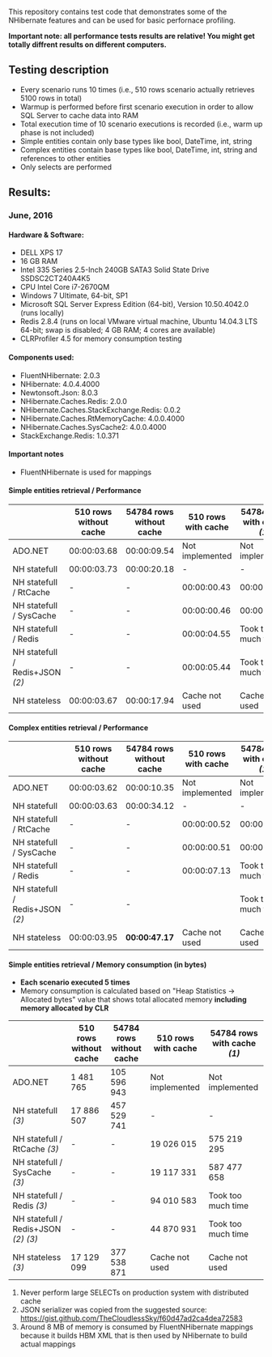 This repository contains test code that demonstrates some of the NHibernate features and can be used for basic perfornace profiling.

**Important note: all performance tests results are relative! You might get totally diffrent results on different computers.**

## Testing description

- Every scenario runs 10 times (i.e., 510 rows scenario actually retrieves 5100 rows in total)
- Warmup is performed before first scenario execution in order to allow SQL Server to cache data into RAM 
- Total execution time of 10 scenario executions is recorded (i.e., warm up phase is not included)
- Simple entities contain only base types like bool, DateTime, int, string
- Complex entities contain base types like bool, DateTime, int, string and references to other entities
- Only selects are performed

## Results:

### June, 2016

#### Hardware & Software:

- DELL XPS 17
- 16 GB RAM
- Intel 335 Series 2.5-Inch 240GB SATA3 Solid State Drive SSDSC2CT240A4K5
- CPU Intel Core i7-2670QM
- Windows 7 Ultimate, 64-bit, SP1
- Microsoft SQL Server Express Edition (64-bit), Version 10.50.4042.0 (runs locally)
- Redis 2.8.4 (runs on local VMware virtual machine, Ubuntu 14.04.3 LTS 64-bit; swap is disabled; 4 GB RAM; 4 cores are available)
- CLRProfiler 4.5 for memory consumption testing

#### Components used:
- FluentNHibernate: 2.0.3
- NHibernate: 4.0.4.4000
- Newtonsoft.Json: 8.0.3
- NHibernate.Caches.Redis: 2.0.0
- NHibernate.Caches.StackExchange.Redis: 0.0.2
- NHibernate.Caches.RtMemoryCache: 4.0.0.4000
- NHibernate.Caches.SysCache2: 4.0.0.4000
- StackExchange.Redis: 1.0.371

#### Important notes
- FluentNHibernate is used for mappings


#### Simple entities retrieval / Performance

|   | 510 rows without cache  | 54784 rows without cache  | 510 rows with cache  | 54784 rows with cache *(1)*  |
| ------------ | ------------ | ------------ | ------------ | ------------ |
| ADO.NET  | 00:00:03.68  | 00:00:09.54  | Not implemented  | Not implemented  |
| NH statefull  | 00:00:03.73  |  00:00:20.18 | -  |  - |
| NH statefull / RtCache  | -  |  - | 00:00:00.43  |  00:00:08.87 |
| NH statefull / SysCache  | -  |  - |  00:00:00.46  | 00:00:08.53  |
| NH statefull / Redis | -  | - |  00:00:04.55  | Took too much time  |
| NH statefull / Redis+JSON *(2)* | -  |  - |  00:00:05.44  | Took too much time  |
| NH stateless  | 00:00:03.67  |  00:00:17.94 | Cache not used  | Cache not used  |

#### Complex entities retrieval / Performance

|   | 510 rows without cache  | 54784 rows without cache  | 510 rows with cache  | 54784 rows with cache *(1)*  |
| ------------ | ------------ | ------------ | ------------ | ------------ |
| ADO.NET  | 00:00:03.62  | 00:00:10.35  | Not implemented  | Not implemented  |
| NH statefull  | 00:00:03.63  |  00:00:34.12 | -  |  - |
| NH statefull / RtCache  | -  |  - | 00:00:00.52  |  00:00:16.73 |
| NH statefull / SysCache  | -  |  - |  00:00:00.51  | 00:00:16.13  |
| NH statefull / Redis | -  | - |  00:00:07.13  | Took too much time  |
| NH statefull / Redis+JSON *(2)* | -  |  - |   | Took too much time  |
| NH stateless  | 00:00:03.95  |  **00:00:47.17** | Cache not used  | Cache not used  |

#### Simple entities retrieval / Memory consumption (in bytes)

- **Each scenario executed 5 times**
- Memory consumption is calculated based on "Heap Statistics -> Allocated bytes" value that shows total allocated memory **including memory allocated by CLR**

|   | 510 rows without cache  | 54784 rows without cache  | 510 rows with cache  | 54784 rows with cache *(1)*  |
| ------------ | ------------ | ------------ | ------------ | ------------ |
| ADO.NET  | 1 481 765  | 105 596 943  | Not implemented  | Not implemented  |
| NH statefull *(3)*  | 17 886 507  |  457 529 741 | -  |  - |
| NH statefull / RtCache  *(3)*  | -  |  - | 19 026 015  |  575 219 295 |
| NH statefull / SysCache *(3)*   | -  |  - |  19 117 331  | 587 477 658  |
| NH statefull / Redis *(3)*  | -  | - |  94 010 583  | Took too much time  |
| NH statefull / Redis+JSON *(2)* *(3)*  | -  |  - |  44 870 931 | Took too much time  |
| NH stateless *(3)*   | 17 129 099  |  377 538 871 | Cache not used  | Cache not used  |


1. Never perform large SELECTs on production system with distributed cache
1. JSON serializer was copied from the suggested source: https://gist.github.com/TheCloudlessSky/f60d47ad2ca4dea72583
1. Around 8 MB of memory is consumed by FluentNHibernate mappings because it builds HBM XML that is then used by NHibernate to build actual mappings
